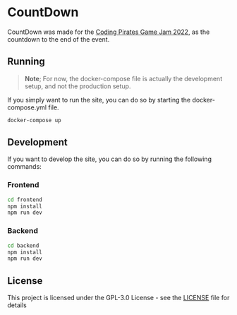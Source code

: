 # CountDown

CountDown was made for the [Coding Pirates Game Jam 2022](https://codingpirates.dk/gamejam2022/),
as the countdown to the end of the event.

## Running

> **Note**; For now, the docker-compose file is actually the development setup, and not the production setup.

If you simply want to run the site, you can do so by starting the docker-compose.yml file.

```bash
docker-compose up
```

## Development

If you want to develop the site, you can do so by running the following commands:

### Frontend

```bash
cd frontend
npm install
npm run dev
```

### Backend

```bash
cd backend
npm install
npm run dev
```

## License

This project is licensed under the GPL-3.0 License - see the [LICENSE](LICENSE) file for details
